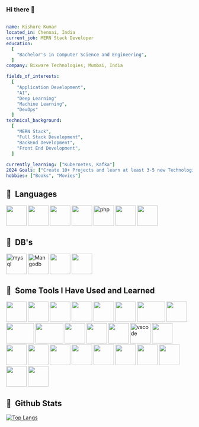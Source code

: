 ### Hi there 👋

```yaml

name: Kishore Kumar
located_in: Chennai, India
current_job: MERN Stack Developer
education:
  [
    "Bachelor's in Computer Science and Engineering",
  ]
company: Bixware Technologies, Mumbai, India

fields_of_interests:
  [
    "Application Development",
    "AI",
    "Deep Learning"
    "Machine Learning",
    "DevOps"
  ]
technical_background:
  [
    "MERN Stack",
    "Full Stack Development",
    "BackEnd Development",
    "Front End Development",
  ]
  
currently_learning: ["Kubernetes, Kafka"]
2024 Goals: ["Create 10+ Projects and learn at least 3-5 new Technologies."]
hobbies: ["Books", "Movies"]

```

<h2> 🚀 &nbsp;Languages</h2>
<p align="left">
<img src="https://cdn.jsdelivr.net/gh/devicons/devicon/icons/javascript/javascript-original.svg" width="55" height="55"/>
<img src="https://cdn.jsdelivr.net/gh/devicons/devicon/icons/typescript/typescript-original.svg" width="55" height="55"/>
<img src="https://cdn.jsdelivr.net/gh/devicons/devicon/icons/java/java-original.svg" width="55" height="55"/>
<img src="https://cdn.jsdelivr.net/gh/devicons/devicon/icons/python/python-original.svg" width="55" height="55"/>
<img src="https://cdn.jsdelivr.net/gh/devicons/devicon/icons/php/php-original.svg" alt="php" width="55" height="55"/>
<img src="https://cdn.jsdelivr.net/gh/devicons/devicon/icons/c/c-original.svg" width="55" height="55"/>
<img src="https://cdn.jsdelivr.net/gh/devicons/devicon/icons/html5/html5-original.svg" width="55" height="55"/>
</p>

<h2> 🚀 &nbsp;DB's</h2>
<p align="left">
<img src="https://cdn.jsdelivr.net/gh/devicons/devicon/icons/mysql/mysql-original.svg" width="55" height="55" alt="mysql"/>
<img src="https://img.shields.io/badge/MongoDB-%234ea94b.svg" width="55" height="55" alt="Mangodb"/>
<img src="https://cdn.jsdelivr.net/gh/devicons/devicon/icons/postgresql/postgresql-original.svg" width="55" height="55"/>
<img src="https://cdn.jsdelivr.net/gh/devicons/devicon@latest/icons/microsoftsqlserver/microsoftsqlserver-original.svg" width="55" height="55"/>          
</p>

<h2> 🚀 &nbsp;Some Tools I Have Used and Learned</h2>
<p align="left">
<img src="https://cdn.jsdelivr.net/gh/devicons/devicon/icons/nodejs/nodejs-original.svg" width="55" height="55"/>
<img src="https://cdn.jsdelivr.net/gh/devicons/devicon/icons/npm/npm-original-wordmark.svg" width="55" height="55"/>
<img src="https://cdn.jsdelivr.net/gh/devicons/devicon/icons/css3/css3-original.svg" width="55" height="55"/>
<img src="https://cdn.jsdelivr.net/gh/devicons/devicon/icons/react/react-original.svg" width="55" height="55"/>
<img src="https://cdn.jsdelivr.net/gh/devicons/devicon/icons/redux/redux-original.svg" width="55" height="55"/>
<img src="https://w7.pngwing.com/pngs/643/143/png-transparent-nextjs-hd-logo.png" width="55" height="55"/>
<img src="https://getlogo.net/wp-content/uploads/2020/11/supabase-logo-vector.png" width="75" height="55"/>
<img src="https://bgasparotto.com/wp-content/uploads/2017/12/spring-boot-logo.png" width="55" height="55"/>
<img src="https://upload.wikimedia.org/wikipedia/commons/thumb/e/e3/Jenkins_logo_with_title.svg/1280px-Jenkins_logo_with_title.svg.png" width="75" height="55"/>
<img src="https://static-00.iconduck.com/assets.00/kafka-icon-2048x935-cvu4503l.png" width="75" height="55"/>
<img src="https://seeklogo.com/images/T/typeorm-logo-F243B34DEE-seeklogo.com.png" width="55" height="55"/>
<img src="https://cdn.jsdelivr.net/gh/devicons/devicon/icons/sequelize/sequelize-original.svg" width="55" height="55"/>
<img src="https://cdn.jsdelivr.net/gh/devicons/devicon/icons/redis/redis-original.svg" width="55" height="55"/>
<img src="https://cdn.jsdelivr.net/gh/devicons/devicon/icons/vscode/vscode-original.svg" alt="vscode" width="55" height="55"/>
<img src="https://cdn.jsdelivr.net/gh/devicons/devicon/icons/pycharm/pycharm-original.svg" width="55" height="55"/>
<img src="https://cdn.jsdelivr.net/gh/devicons/devicon/icons/docker/docker-original.svg" width="55" height="55"/>
<img src="https://cdn.jsdelivr.net/gh/devicons/devicon@latest/icons/amazonwebservices/amazonwebservices-original-wordmark.svg" width="55" height="55"/>
<img src="https://cdn.jsdelivr.net/gh/devicons/devicon/icons/filezilla/filezilla-plain.svg" width="55" height="55"/>
<img src="https://cdn.jsdelivr.net/gh/devicons/devicon/icons/putty/putty-original.svg" width="55" height="55"/>
<img src="https://cdn.jsdelivr.net/gh/devicons/devicon/icons/github/github-original.svg" width="55" height="55"/>
<img src="https://cdn.jsdelivr.net/gh/devicons/devicon/icons/linux/linux-original.svg" width="55" height="55"/>
<img src="https://cdn.jsdelivr.net/gh/devicons/devicon/icons/wordpress/wordpress-original.svg" width="55" height="55"/>
<img src="https://cdn.jsdelivr.net/gh/devicons/devicon/icons/opencv/opencv-original.svg" width="55" height="55"/>
<img src="https://cdn.jsdelivr.net/gh/devicons/devicon/icons/anaconda/anaconda-original.svg" width="55" height="55"/>
<img src="https://cdn.jsdelivr.net/gh/devicons/devicon/icons/pandas/pandas-original.svg" width="55" height="55"/>
</p>

<h2> 🚀 &nbsp;Github Stats</h2>

[![Top Langs](https://github-readme-stats.vercel.app/api/top-langs/?username=kishorekumarmuthu)](https://github.com/anuraghazra/github-readme-stats)
